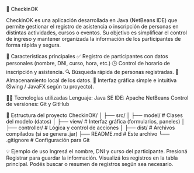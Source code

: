 🧾 CheckinOK

CheckinOK es una aplicación desarrollada en Java (NetBeans IDE) que permite gestionar el registro de asistencia o inscripción de personas en distintas actividades, cursos o eventos.
Su objetivo es simplificar el control de ingreso y mantener organizada la información de los participantes de forma rápida y segura.

🚀 Características principales
✅ Registro de participantes con datos personales (nombre, DNI, curso, hora, etc.)
🕒 Control de horario de inscripción y asistencia.
🔍 Búsqueda rápida de personas registradas.
💾 Almacenamiento local de los datos.
🧰 Interfaz gráfica simple e intuitiva (Swing / JavaFX según tu proyecto).

🧑‍💻 Tecnologías utilizadas
Lenguaje: Java SE
IDE: Apache NetBeans
Control de versiones: Git y GitHub

📂 Estructura del proyecto
CheckinOK/
│
├── src/
│   ├── model/              # Clases del modelo (datos)
│   ├── view/               # Interfaz gráfica (formularios, paneles)
│   ├── controller/         # Lógica y control de acciones
│
├── dist/                   # Archivos compilados (si se genera .jar)
├── README.md               # Este archivo
└── .gitignore              # Configuración para Git

💡 Ejemplo de uso
Ingresá el nombre, DNI y curso del participante.
Presioná Registrar para guardar la información.
Visualizá los registros en la tabla principal.
Podés buscar o resumen de registros según sea necesario.
